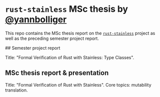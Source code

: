 # `rust-stainless` MSc thesis by [@yannbolliger](https://github.com/yannbolliger)

This repo contains the MSc thesis report on the
[`rust-stainless`](https://github.com/epfl-lara/rust-stainless) project as well
as the preceding semester project report.

## Semester project report

Title: "Formal Verification of Rust with Stainless: Type Classes".

## MSc thesis report & presentation

Title: "Formal Verification of Rust with Stainless". Core topics: mutability
translation.
